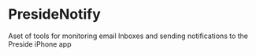 # PresideNotify
Aset of tools for monitoring email Inboxes and sending notifications to the Preside iPhone app
